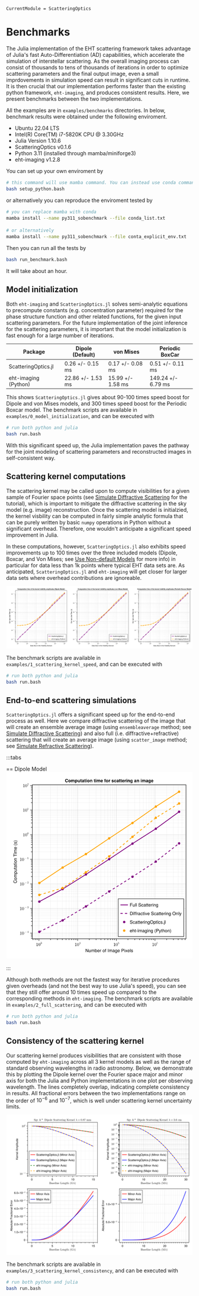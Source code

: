 ```@meta
CurrentModule = ScatteringOptics
```
# Benchmarks
The Julia implementation of the EHT scattering framework takes advantage of Julia's fast Auto-Differentiation (AD) capabilities, which accelerate the simulation of interstellar scattering. As the overall imaging process can consist of thousands to tens of thousands of iterations in order to optimize scattering parameters and the final output image, even a small imprdovements in simulation speed can result in significant cuts in runtime. It is then crucial that our implementation performs faster than the existing python framework, `eht-imaging`, and produces consistent results. Here, we present benchmarks between the two implementations.

All the examples are in `examples/benchmarks` directories. In below, benchmark results were obtained under the following enviroment.
- Ubuntu 22.04 LTS
- Intel(R) Core(TM) i7-5820K CPU @ 3.30GHz
- Julia Version 1.10.6
- ScatteringOptics v0.1.6
- Python 3.11 (installed through mamba/miniforge3)
- eht-imaging v1.2.8

You can set up your own enviroment by
```bash
# this command will use mamba command. You can instead use conda command by editing the script.
bash setup_python.bash
```
or alternatively you can reproduce the enviroment tested by
```bash
# you can replace mamba with conda
mamba install --name py311_sobenchmark --file conda_list.txt

# or alternatively
mamba install --name py311_sobenchmark --file conta_explicit_env.txt
```

Then you can run all the tests by
```bash
bash run_benchmark.bash
```
It will take about an hour.

## Model initialization
Both `eht-imaging` and `ScatteringOptics.jl` solves semi-analytic equations to precompute constants (e.g. concentration parameter) required for the phase structure function and other related functions, for the given input scattering parameters. 
For the future implementation of the joint inference for the scattering parameters, it is important that the model initialization is fast enough for a large number of iterations.


| Package              | Dipole (Default)  |   von Mises       | Periodic BoxCar     | 
| -------------------- | ----------------  | ----------------  | ------------------  |
| ScatteringOptics.jl  |  0.26 +/- 0.15 ms |  0.17 +/- 0.08 ms |   0.51 +/- 0.11 ms  |
| eht-imaging (Python) | 22.86 +/- 1.53 ms | 15.99 +/- 1.58 ms | 149.24 +/- 6.79 ms  |

This shows `ScatteringOptics.jl` gives about 90-100 times speed boost for Dipole and von Mises models, and 300 times speed boost for the Periodic Boxcar model.
The benchmark scripts are available in `examples/0_model_initialization`, and can be executed with
```bash
# run both python and julia
bash run.bash
```

With this significant speed up, the Julia implementation paves the pathway for the joint modeling of scattering parameters and reconstructed images in self-consistent way. 

## Scattering kernel computations
The scattering kernel may be called upon to compute visibilities for a given sample of Fourier space points (see [Simulate Diffractive Scattering](@ref) for the tutorial), which is important to mitigate the diffractive scattering in the sky model (e.g. image) reconstruction. 
Once the scattering model is initialzied, the kernel visbility can be computed in fairly simple analytic formula that can be purely written by basic `numpy` operations in Python without a significant overhead. Therefore, one wouldn't anticipate a significant speed improvement in Julia.

In these computations, however, `ScatteringOptics.jl` also exhibits speed improvements up to 100 times over the three included models (Dipole, Boxcar, and Von Mises; see [Use Non-default Models](@ref) for more info) in particular for data less than 1k points where typical EHT data sets are. As anticipated, `ScatteringOptics.jl` and `eht-imaging` will get closer for larger data sets where overhead contributions are ignoreable.

![](assets/bench_kernel_speed.png)

The benchmark scripts are available in `examples/1_scattering_kernel_speed`, and can be executed with
```bash
# run both python and julia
bash run.bash
```

## End-to-end scattering simulations
`ScatteringOptics.jl` offers a significant speed up for the end-to-end process as well. Here we compare diffractive scattering of the image that will create an ensemble average image (using `ensembleaverage` method; see [Simulate Diffractive Scattering](@ref)) and also full (i.e. diffractive+refractive) scattering that will create an average image (using `scatter_image` method; see [Simulate Refractive Scattering](@ref)).

:::tabs

== Dipole Model
![](assets/bench_full_scattering.png)

:::

Although both methods are not the fastest way for iterative procedures given overheads (and not the best way to use Julia's speed), you can see that they still offer around 10 times speed up compared to the corresponding methods in `eht-imaging`. The benchmark scripts are available in `examples/2_full_scattering`, and can be executed with
```bash
# run both python and julia
bash run.bash
```

## Consistency of the scattering kernel

Our scattering kernel produces visibilities that are consistent with those computed by `eht-imaging` across all 3 kernel models as well as the range of standard observing wavelengths in radio astronomy. Below, we demonstrate this by plotting the Dipole kernel over the Fourier space major and minor axis for both the Julia and Python implementations in one plot per observing wavelength. The lines completely overlap, indicating complete consistency in results. All fractional errors between the two implementations range on the order of $10^{-6}$ and $10^{-7}$, which is well under scattering kernel uncertainty limits.

![](assets/bench_kernel_accuracy.png)

The benchmark scripts are available in `examples/3_scattering_kernel_consistency`, and can be executed with
```bash
# run both python and julia
bash run.bash
```